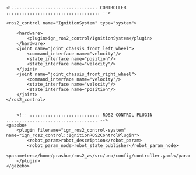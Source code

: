     <!--............................... CONTROLLER .................................... -->

    <ros2_control name="IgnitionSystem" type="system">
    
        <hardware>
            <plugin>ign_ros2_control/IgnitionSystem</plugin>
        </hardware>
        <joint name="joint_chassis_front_left_wheel">
            <command_interface name="velocity"/>
            <state_interface name="position"/>
            <state_interface name="velocity"/>
        </joint>
        <joint name="joint_chassis_front_right_wheel">
            <command_interface name="velocity"/>
            <state_interface name="velocity"/>
            <state_interface name="position"/>
        </joint>
    </ros2_control>


        <!-- ........................... ROS2 CONTROL PLUGIN ................................... -->
    <gazebo>
        <plugin filename="ign_ros2_control-system" name="ign_ros2_control::IgnitionROS2ControlPlugin">
            <robot_param>robot_description</robot_param>
            <robot_param_node>robot_state_publisher</robot_param_node>
            <parameters>/home/prashun/ros2_ws/src/uno/config/controller.yaml</parameters>
        </plugin>
    </gazebo>